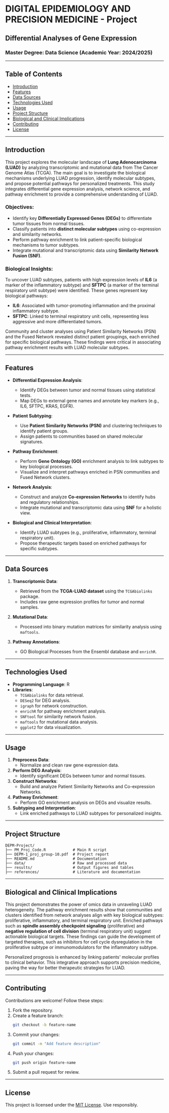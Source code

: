 # DIGITAL EPIDEMIOLOGY AND PRECISION MEDICINE - Project

## Differential Analyses of Gene Expression

### Master Degree: Data Science (Academic Year: 2024/2025)

---

## Table of Contents

- [Introduction](#introduction)
- [Features](#features)
- [Data Sources](#data-sources)
- [Technologies Used](#technologies-used)
- [Usage](#usage)
- [Project Structure](#project-structure)
- [Biological and Clinical Implications](#biological-and-clinical-implications)
- [Contributing](#contributing)
- [License](#license)

---

## Introduction

This project explores the molecular landscape of **Lung Adenocarcinoma (LUAD)** by analyzing transcriptomic and mutational data from The Cancer Genome Atlas (TCGA). The main goal is to investigate the biological mechanisms underlying LUAD progression, identify molecular subtypes, and propose potential pathways for personalized treatments. This study integrates differential gene expression analysis, network science, and pathway enrichment to provide a comprehensive understanding of LUAD.

### Objectives:
- Identify key **Differentially Expressed Genes (DEGs)** to differentiate tumor tissues from normal tissues.
- Classify patients into **distinct molecular subtypes** using co-expression and similarity networks.
- Perform pathway enrichment to link patient-specific biological mechanisms to tumor subtypes.
- Integrate mutational and transcriptomic data using **Similarity Network Fusion (SNF)**.

### Biological Insights:
To uncover LUAD subtypes, patients with high expression levels of **IL6** (a marker of the inflammatory subtype) and **SFTPC** (a marker of the terminal respiratory unit subtype) were identified. These genes represent key biological pathways:
- **IL6**: Associated with tumor-promoting inflammation and the proximal inflammatory subtype.
- **SFTPC**: Linked to terminal respiratory unit cells, representing less aggressive and more differentiated tumors.

Community and cluster analyses using Patient Similarity Networks (PSN) and the Fused Network revealed distinct patient groupings, each enriched for specific biological pathways. These findings were critical in associating pathway enrichment results with LUAD molecular subtypes.

---

## Features

- **Differential Expression Analysis**:
  - Identify DEGs between tumor and normal tissues using statistical tests.
  - Map DEGs to external gene names and annotate key markers (e.g., IL6, SFTPC, KRAS, EGFR).

- **Patient Subtyping**:
  - Use **Patient Similarity Networks (PSN)** and clustering techniques to identify patient groups.
  - Assign patients to communities based on shared molecular signatures.

- **Pathway Enrichment**:
  - Perform **Gene Ontology (GO)** enrichment analysis to link subtypes to key biological processes.
  - Visualize and interpret pathways enriched in PSN communities and Fused Network clusters.

- **Network Analysis**:
  - Construct and analyze **Co-expression Networks** to identify hubs and regulatory relationships.
  - Integrate mutational and transcriptomic data using **SNF** for a holistic view.

- **Biological and Clinical Interpretation**:
  - Identify LUAD subtypes (e.g., proliferative, inflammatory, terminal respiratory unit).
  - Propose therapeutic targets based on enriched pathways for specific subtypes.

---

## Data Sources

1. **Transcriptomic Data**:
   - Retrieved from the **TCGA-LUAD dataset** using the `TCGAbiolinks` package.
   - Includes raw gene expression profiles for tumor and normal samples.

2. **Mutational Data**:
   - Processed into binary mutation matrices for similarity analysis using `maftools`.

3. **Pathway Annotations**:
   - GO Biological Processes from the Ensembl database and `enrichR`.

---

## Technologies Used

- **Programming Language**: R
- **Libraries**:
  - `TCGAbiolinks` for data retrieval.
  - `DESeq2` for DEG analysis.
  - `igraph` for network construction.
  - `enrichR` for pathway enrichment analysis.
  - `SNFtool` for similarity network fusion.
  - `maftools` for mutational data analysis.
  - `ggplot2` for data visualization.

---

## Usage

1. **Preprocess Data**:
   - Normalize and clean raw gene expression data.
2. **Perform DEG Analysis**:
   - Identify significant DEGs between tumor and normal tissues.
3. **Construct Networks**:
   - Build and analyze Patient Similarity Networks and Co-expression Networks.
4. **Pathway Enrichment**:
   - Perform GO enrichment analysis on DEGs and visualize results.
5. **Subtyping and Interpretation**:
   - Link enriched pathways to LUAD subtypes for personalized insights.

---

## Project Structure

```
DEPM-Project/
├── PM_Proj_Code.R            # Main R script
├── DEPM-1_proj_group-10.pdf  # Project report
├── README.md                 # Documentation
├── data/                     # Raw and processed data
├── results/                  # Output figures and tables
├── references/               # Literature and documentation
```

---

## Biological and Clinical Implications

This project demonstrates the power of omics data in unraveling LUAD heterogeneity. The pathway enrichment results show that communities and clusters identified from network analyses align with key biological subtypes: proliferative, inflammatory, and terminal respiratory unit. Enriched pathways such as **spindle assembly checkpoint signaling** (proliferative) and **negative regulation of cell division** (terminal respiratory unit) suggest actionable biological targets. These findings can guide the development of targeted therapies, such as inhibitors for cell cycle dysregulation in the proliferative subtype or immunomodulators for the inflammatory subtype.

Personalized prognosis is enhanced by linking patients' molecular profiles to clinical behavior. This integrative approach supports precision medicine, paving the way for better therapeutic strategies for LUAD.

---

## Contributing

Contributions are welcome! Follow these steps:

1. Fork the repository.
2. Create a feature branch:
   ```bash
   git checkout -b feature-name
   ```
3. Commit your changes:
   ```bash
   git commit -m "Add feature description"
   ```
4. Push your changes:
   ```bash
   git push origin feature-name
   ```
5. Submit a pull request for review.

---

## License

This project is licensed under the [MIT License](LICENSE). Use responsibly.

